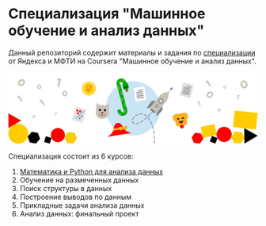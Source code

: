 # Специализация "Машинное обучение и анализ данных"

Данный репозиторий содержит материалы и задания по [специализации](https://www.coursera.org/specializations/machine-learning-data-analysis) от Яндекса и МФТИ на Coursera "Машинное обучение и анализ данных".

![](spec_logo.jpg)

Специализация состоит из 6 курсов:
  1. [Математика и Python для анализа данных](mathematics-and-python/README.md)
  2. Обучение на размеченных данных
  3. Поиск структуры в данных
  4. Построение выводов по данным
  5. Прикладные задачи анализа данных
  6. Анализ данных: финальный проект
